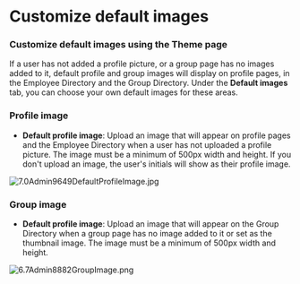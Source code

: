 # Customize default images

### Customize default images using the Theme page

If a user has not added a profile picture, or a group page has no images added to it, default profile and group images will display on profile pages, in the Employee Directory and the Group Directory. Under the **Default images** tab, you can choose your own default images for these areas.

### Profile image

* **Default profile image**: Upload an image that will appear on profile pages and the Employee Directory when a user has not uploaded a profile picture. The image must be a minimum of 500px width and height. If you don't upload an image, the user's initials will show as their profile image.

![7.0Admin9649DefaultProfileImage.jpg](https://community.thoughtfarmer.com/imagethumb/25485730000/16723/600x600/False/7.0Admin9649DefaultProfileImage.jpg)

### Group image

* **Default profile image**: Upload an image that will appear on the Group Directory when a group page has no image added to it or set as the thumbnail image. The image must be a minimum of 500px width and height.

![6.7Admin8882GroupImage.png](https://community.thoughtfarmer.com/imagethumb/235595500000/16722/600x600/False/6.7Admin8882GroupImage.png)

